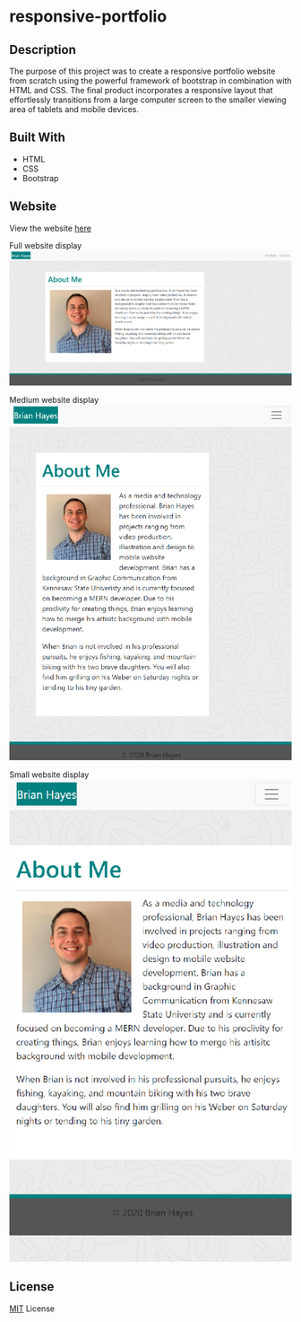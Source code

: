 # responsive-portfolio

## Description

The purpose of this project was to create a responsive portfolio website from scratch using the powerful framework of bootstrap in combination with HTML and CSS. The final product incorporates a responsive layout that effortlessly transitions from a large computer screen to the smaller viewing area of tablets and mobile devices. 

## Built With

* HTML
* CSS
* Bootstrap

## Website

View the website [here](https://bhayes11.github.io/responsive-portfolio/)


Full website display ![Full Size Website](/assets/images/about.png)



Medium website display ![Full Size Website](/assets/images/about768.png)



Small website display ![Full Size Website](/assets/images/about400.png)

## License

[MIT](https://choosealicense.com/licenses/mit/#) License